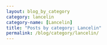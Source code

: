 ```yaml
---
layout: blog_by_category
category: lancelin
category-name: [Lancelin]
title: "Posts by category: Lancelin"
permalink: /blog/category/lancelin/
---
```

